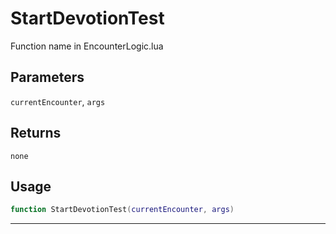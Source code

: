 # StartDevotionTest
Function name in EncounterLogic.lua
## Parameters
`currentEncounter`, `args`
## Returns
`none`
## Usage
```lua
function StartDevotionTest(currentEncounter, args)
```
---
